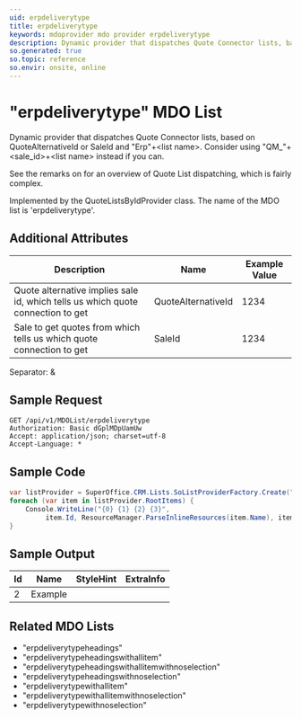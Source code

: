 ```yaml
---
uid: erpdeliverytype
title: erpdeliverytype
keywords: mdoprovider mdo provider erpdeliverytype
description: Dynamic provider that dispatches Quote Connector lists, based on QuoteAlternativeId or SaleId and "Erp"+&lt;list name&gt;. Consider using "QM_"+&lt;sale_id&gt;+&lt;list name&gt; instead if you can.
so.generated: true
so.topic: reference
so.envir: onsite, online
---
```


# "erpdeliverytype" MDO List
Dynamic provider that dispatches Quote Connector lists, based on QuoteAlternativeId or SaleId and "Erp"+&lt;list name&gt;.
Consider using "QM_"+&lt;sale_id&gt;+&lt;list name&gt; instead if you can.

See the remarks on <see cref="T:SuperOffice.CRM.Lists.QuoteListsByNameProvider" /> for an overview of Quote List dispatching, which is fairly complex.

Implemented by the <see cref="T:SuperOffice.CRM.Lists.QuoteListsByIdProvider">QuoteListsByIdProvider</see> class.
The name of the MDO list is 'erpdeliverytype'.

## Additional Attributes

| Description | Name | Example Value |
|-----|-----|------|
|Quote alternative implies sale id, which tells us which quote connection to get| QuoteAlternativeId|1234|
|Sale to get quotes from which tells us which quote connection to get| SaleId|1234|

Separator: &





## Sample Request

```http!
GET /api/v1/MDOList/erpdeliverytype
Authorization: Basic dGplMDpUamUw
Accept: application/json; charset=utf-8
Accept-Language: *

```

## Sample Code
```cs
var listProvider = SuperOffice.CRM.Lists.SoListProviderFactory.Create("erpdeliverytype", forceFlatList: true);
foreach (var item in listProvider.RootItems) {
    Console.WriteLine("{0} {1} {2} {3}", 
         item.Id, ResourceManager.ParseInlineResources(item.Name), item.StyleHint, item.ExtraInfo);
}
```

## Sample Output

|Id   | Name  |StyleHint|ExtraInfo |
| --- | ----- | ------- | -------- |
| 2 | Example | | |


## Related MDO Lists

* "erpdeliverytypeheadings"
* "erpdeliverytypeheadingswithallitem"
* "erpdeliverytypeheadingswithallitemwithnoselection"
* "erpdeliverytypeheadingswithnoselection"
* "erpdeliverytypewithallitem"
* "erpdeliverytypewithallitemwithnoselection"
* "erpdeliverytypewithnoselection"
